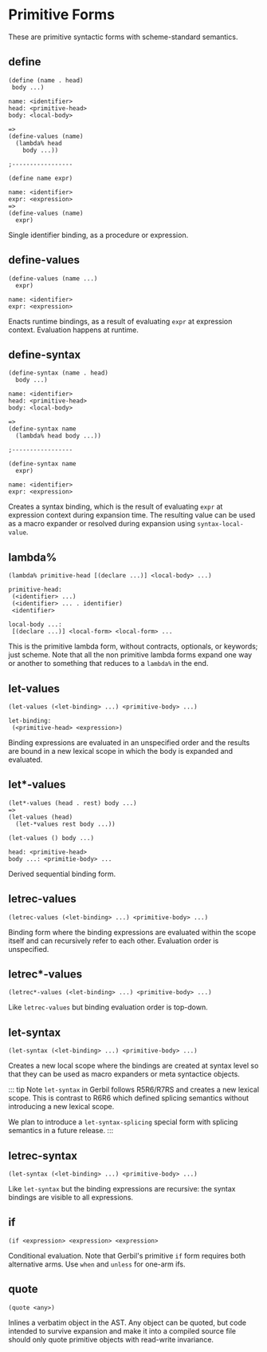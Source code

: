 # Primitive Forms

These are primitive syntactic forms with scheme-standard semantics.

## define
```
(define (name . head)
 body ...)

name: <identifier>
head: <primitive-head>
body: <local-body>

=>
(define-values (name)
  (lambda% head
    body ...))

;-----------------

(define name expr)

name: <identifier>
expr: <expression>
=>
(define-values (name)
  expr)
```

Single identifier binding, as a procedure or expression.

## define-values
```
(define-values (name ...)
  expr)

name: <identifier>
expr: <expression>
```

Enacts runtime bindings, as a result of evaluating `expr` at
expression context. Evaluation happens at runtime.

## define-syntax
```
(define-syntax (name . head)
  body ...)

name: <identifier>
head: <primitive-head>
body: <local-body>

=>
(define-syntax name
  (lambda% head body ...))

;-----------------

(define-syntax name
  expr)

name: <identifier>
expr: <expression>
```

Creates a syntax binding, which is the result of evaluating `expr` at
expression context during expansion time. The resulting value can be
used as a macro expander or resolved during expansion using
`syntax-local-value`.


## lambda%
```
(lambda% primitive-head [(declare ...)] <local-body> ...)

primitive-head:
 (<identifier> ...)
 (<identifier> ... . identifier)
 <identifier>

local-body ...:
 [(declare ...)] <local-form> <local-form> ...
```

This is the primitive lambda form, without contracts, optionals, or
keywords; just scheme. Note that all the non primitive lambda forms
expand one way or another to something that reduces to a `lambda%` in
the end.

## let-values
```
(let-values (<let-binding> ...) <primitive-body> ...)

let-binding:
 (<primitive-head> <expression>)
```

Binding expressions are evaluated in an unspecified order and the
results are bound in a new lexical scope in which the body is expanded
and evaluated.

## let*-values
```
(let*-values (head . rest) body ...)
=>
(let-values (head)
  (let-*values rest body ...))

(let-values () body ...)

head: <primitive-head>
body ...: <primitie-body> ...
```

Derived sequential binding form.

## letrec-values
```
(letrec-values (<let-binding> ...) <primitive-body> ...)
```

Binding form where the binding expressions are evaluated within the
scope itself and can recursively refer to each other. Evaluation order
is unspecified.

## letrec*-values
```
(letrec*-values (<let-binding> ...) <primitive-body> ...)
```

Like `letrec-values` but binding evaluation order is top-down.


## let-syntax
```
(let-syntax (<let-binding> ...) <primitive-body> ...)
```

Creates a new local scope where the bindings are created at syntax
level so that they can be used as macro expanders or meta syntactice
objects.

::: tip Note
`let-syntax` in Gerbil follows R5R6/R7RS and creates a new lexical scope.
This is contrast to R6R6 which defined splicing semantics without
introducing a new lexical scope.

We plan to introduce a `let-syntax-splicing` special form with
splicing semantics in a future release.
:::


## letrec-syntax
```
(let-syntax (<let-binding> ...) <primitive-body> ...)
```

Like `let-syntax` but the binding expressions are recursive: the
syntax bindings are visible to all expressions.

## if
```
(if <expression> <expression> <expression>
```

Conditional evaluation. Note that Gerbil's primitive `if` form
requires both alternative arms. Use `when` and `unless` for one-arm
ifs.

## quote
```
(quote <any>)
```

Inlines a verbatim object in the AST. Any object can be quoted, but
code intended to survive expansion and make it into a compiled source
file should only quote primitive objects with read-write invariance.
